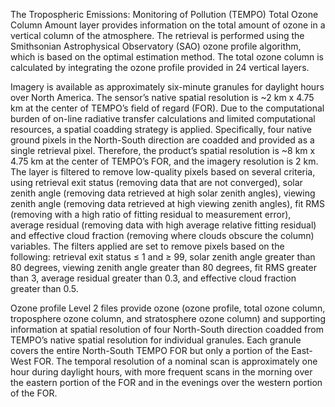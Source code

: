 The Tropospheric Emissions: Monitoring of Pollution (TEMPO) Total Ozone Column Amount layer provides information on the total amount of ozone in a vertical column of the atmosphere. The retrieval is performed using the Smithsonian Astrophysical Observatory (SAO) ozone profile algorithm, which is based on the optimal estimation method. The total ozone column is calculated by integrating the ozone profile provided in 24 vertical layers.

Imagery is available as approximately six-minute granules for daylight hours over North America. The sensor’s native spatial resolution is ~2 km x 4.75 km at the center of TEMPO’s field of regard (FOR). Due to the computational burden of on-line radiative transfer calculations and limited computational resources, a spatial coadding strategy is applied. Specifically, four native ground pixels in the North-South direction are coadded and provided as a single retrieval pixel. Therefore, the product’s spatial resolution is ~8 km x 4.75 km at the center of TEMPO’s FOR, and the imagery resolution is 2 km. The layer is filtered to remove low-quality pixels based on several criteria, using retrieval exit status (removing data that are not converged), solar zenith angle (removing data retrieved at high solar zenith angles), viewing zenith angle (removing data retrieved at high viewing zenith angles), fit RMS (removing with a high ratio of fitting residual to measurement error), average residual (removing data with high average relative fitting residual) and effective cloud fraction (removing where clouds obscure the column) variables. The filters applied are set to remove pixels based on the following: retrieval exit status ≤ 1 and ≥ 99, solar zenith angle greater than 80 degrees, viewing zenith angle greater than 80 degrees, fit RMS greater than 3, average residual greater than 0.3, and effective cloud fraction greater than 0.5.

Ozone profile Level 2 files provide ozone (ozone profile, total ozone column, troposphere ozone column, and stratosphere ozone column) and supporting information at spatial resolution of four North-South direction coadded from TEMPO’s native spatial resolution for individual granules. Each granule covers the entire North-South TEMPO FOR but only a portion of the East-West FOR. The temporal resolution of a nominal scan is approximately one hour during daylight hours, with more frequent scans in the morning over the eastern portion of the FOR and in the evenings over the western portion of the FOR.

